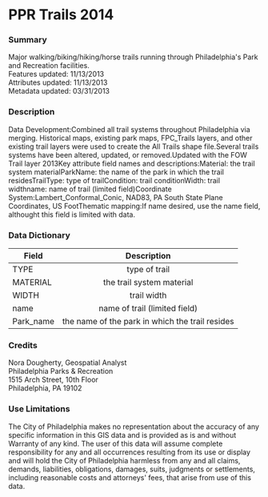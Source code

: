 # PPR Trails 2014

### Summary  

Major walking/biking/hiking/horse trails running through Philadelphia's Park and Recreation facilities.  
Features updated: 11/13/2013  
Attributes updated: 11/13/2013  
Metadata updated: 03/31/2013

### Description  

Data Development:Combined all trail systems throughout Philadelphia via merging. Historical maps, existing park maps, FPC_Trails layers, and other existing trail layers were used to create the All Trails shape file.Several trails systems have been altered, updated, or removed.Updated with the FOW Trail layer 2013Key attribute field names and descriptions:Material: the trail system materialParkName: the name of the park in which the trail residesTrailType: type of trailCondition: trail conditionWidth: trail widthname: name of trail (limited field)Coordinate System:Lambert_Conformal_Conic, NAD83, PA South State Plane Coordinates, US FootThematic mapping:If name desired, use the name field, althought this field is limited with data.  

### Data Dictionary

| Field | Description  
| ----- | :----------:  
| TYPE | type of trail 
| MATERIAL | the trail system material 
| WIDTH | trail width 
| name | name of trail (limited field) 
| Park_name | the name of the park in which the trail resides 


### Credits  

Nora Dougherty, Geospatial Analyst  
Philadelphia Parks & Recreation  
1515 Arch Street, 10th Floor  
Philadelphia, PA 19102

### Use Limitations  

The City of Philadelphia makes no representation about the accuracy of any specific information in this GIS data and is provided as is and without Warranty of any kind. The user of this data will assume complete responsibility for any and all occurrences resulting from its use or display and will hold the City of Philadelphia harmless from any and all claims, demands, liabilities, obligations, damages, suits, judgments or settlements, including reasonable costs and attorneys' fees, that arise from use of this data.